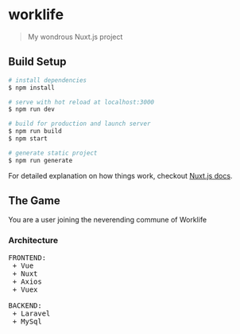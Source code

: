 # worklife

> My wondrous Nuxt.js project

## Build Setup

``` bash
# install dependencies
$ npm install

# serve with hot reload at localhost:3000
$ npm run dev

# build for production and launch server
$ npm run build
$ npm start

# generate static project
$ npm run generate
```

For detailed explanation on how things work, checkout [Nuxt.js docs](https://nuxtjs.org).

## The Game

You are a user joining the neverending commune of Worklife

### Architecture 

<pre>
FRONTEND:
 + Vue
 + Nuxt
 + Axios
 + Vuex

BACKEND:
 + Laravel
 + MySql
</pre>
